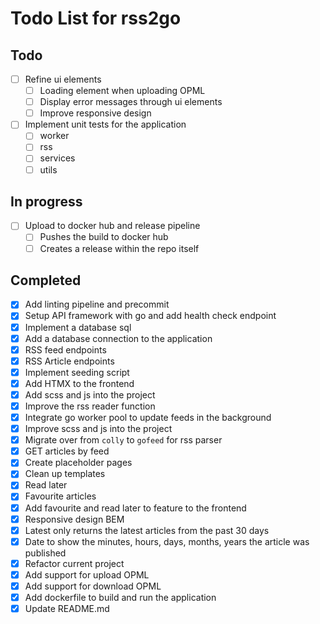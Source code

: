 # Todo List for rss2go

## Todo

* [ ] Refine ui elements
    - [ ] Loading element when uploading OPML
    - [ ] Display error messages through ui elements
    - [ ] Improve responsive design

* [ ] Implement unit tests for the application
    - [ ] worker
    - [ ] rss
    - [ ] services
    - [ ] utils

## In progress

* [ ] Upload to docker hub and release pipeline
    - [ ] Pushes the build to docker hub
    - [ ] Creates a release within the repo itself

## Completed

* [X] Add linting pipeline and precommit
* [X] Setup API framework with go and add health check endpoint
* [X] Implement a database sql
* [X] Add a database connection to the application
* [X] RSS feed endpoints
* [X] RSS Article endpoints
* [X] Implement seeding script
* [X] Add HTMX to the frontend
* [X] Add scss and js into the project
* [X] Improve the rss reader function
* [X] Integrate go worker pool to update feeds in the background
* [X] Improve scss and js into the project
* [X] Migrate over from `colly` to `gofeed` for rss parser
* [X] GET articles by feed
* [X] Create placeholder pages
* [X] Clean up templates
* [X] Read later
* [X] Favourite articles
* [X] Add favourite and read later to feature to the frontend
* [X] Responsive design BEM
* [X] Latest only returns the latest articles from the past 30 days
* [X] Date to show the minutes, hours, days, months, years the article was published
* [X] Refactor current project
* [X] Add support for upload OPML
* [X] Add support for download OPML
* [X] Add dockerfile to build and run the application
* [X] Update README.md
